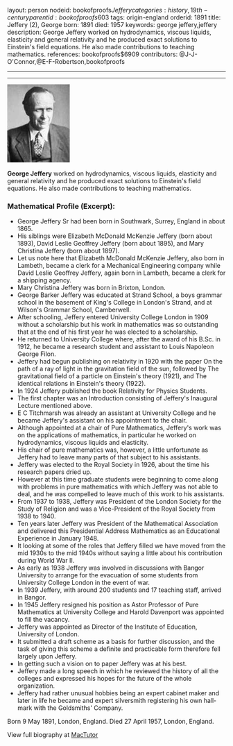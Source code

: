 layout: person
nodeid: bookofproofs$Jeffery
categories: history,19th-century
parentid: bookofproofs$603
tags: origin-england
orderid: 1891
title: Jeffery (2), George
born: 1891
died: 1957
keywords: george jeffery,jeffery
description: George Jeffery worked on hydrodynamics, viscous liquids, elasticity and general relativity and he produced exact solutions to Einstein's field equations. He also made contributions to teaching mathematics.
references: bookofproofs$6909
contributors: @J-J-O'Connor,@E-F-Robertson,bookofproofs

---



---

![Jeffery.jpg](https://github.com/bookofproofs/bookofproofs.github.io/blob/main/_sources/_assets/images/portraits/Jeffery.jpg?raw=true)

**George Jeffery** worked on hydrodynamics, viscous liquids, elasticity and general relativity and he produced exact solutions to Einstein's field equations. He also made contributions to teaching mathematics.

### Mathematical Profile (Excerpt):
* George Jeffery Sr had been born in Southwark, Surrey, England in about 1865.
* His siblings were Elizabeth McDonald McKenzie Jeffery (born about 1893), David Leslie Geoffrey Jeffery (born about 1895), and Mary Christina Jeffery (born about 1897).
* Let us note here that Elizabeth McDonald McKenzie Jeffery, also born in Lambeth, became a clerk for a Mechanical Engineering company while David Leslie Geoffrey Jeffery, again born in Lambeth, became a clerk for a shipping agency.
* Mary Christina Jeffery was born in Brixton, London.
* George Barker Jeffery was educated at Strand School, a boys grammar school in the basement of King's College in London's Strand, and at Wilson's Grammar School, Camberwell.
* After schooling, Jeffery entered University College London in 1909 without a scholarship but his work in mathematics was so outstanding that at the end of his first year he was elected to a scholarship.
* He returned to University College where, after the award of his B.Sc. in 1912, he became a research student and assistant to Louis Napoleon George Filon.
* Jeffery had begun publishing on relativity in 1920 with the paper On the path of a ray of light in the gravitation field of the sun, followed by The gravitational field of a particle on Einstein's theory (1921), and The identical relations in Einstein's theory (1922).
* In 1924 Jeffery published the book Relativity for Physics Students.
* The first chapter was an Introduction consisting of Jeffery's Inaugural Lecture mentioned above.
* E C Titchmarsh was already an assistant at University College and he became Jeffery's assistant on his appointment to the chair.
* Although appointed at a chair of Pure Mathematics, Jeffery's work was on the applications of mathematics, in particular he worked on hydrodynamics, viscous liquids and elasticity.
* His chair of pure mathematics was, however, a little unfortunate as Jeffery had to leave many parts of that subject to his assistants.
* Jeffery was elected to the Royal Society in 1926, about the time his research papers dried up.
* However at this time graduate students were beginning to come along with problems in pure mathematics with which Jeffery was not able to deal, and he was compelled to leave much of this work to his assistants.
* From 1937 to 1938, Jeffery was President of the London Society for the Study of Religion and was a Vice-President of the Royal Society from 1938 to 1940.
* Ten years later Jeffery was President of the Mathematical Association and delivered this Presidential Address Mathematics as an Educational Experience in January 1948.
* It looking at some of the roles that Jeffery filled we have moved from the mid 1930s to the mid 1940s without saying a little about his contribution during World War II.
* As early as 1938 Jeffery was involved in discussions with Bangor University to arrange for the evacuation of some students from University College London in the event of war.
* In 1939 Jeffery, with around 200 students and 17 teaching staff, arrived in Bangor.
* In 1945 Jeffery resigned his position as Astor Professor of Pure Mathematics at University College and Harold Davenport was appointed to fill the vacancy.
* Jeffery was appointed as Director of the Institute of Education, University of London.
* It submitted a draft scheme as a basis for further discussion, and the task of giving this scheme a definite and practicable form therefore fell largely upon Jeffery.
* In getting such a vision on to paper Jeffery was at his best.
* Jeffery made a long speech in which he reviewed the history of all the colleges and expressed his hopes for the future of the whole organization.
* Jeffery had rather unusual hobbies being an expert cabinet maker and later in life he became and expert silversmith registering his own hall-mark with the Goldsmiths' Company.

Born 9 May 1891, London, England. Died 27 April 1957, London, England.

View full biography at [MacTutor](https://mathshistory.st-andrews.ac.uk/Biographies/Jeffery/)
